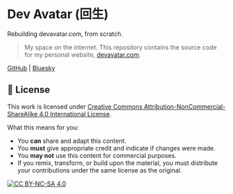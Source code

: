 # Dev Avatar (回生)

Rebuilding devavatar.com, from scratch.

> My space on the internet. This repository contains the source code for my personal website, [devavatar.com](https://devavatar.com).

[GitHub](https://github.com/r0hitm) | [Bluesky](https://bsky.app/profile/devavatar.com)

## 📜 License

This work is licensed under [Creative Commons Attribution-NonCommercial-ShareAlike 4.0 International License][cc-by-nc-sa].

What this means for you:

- You **can** share and adapt this content.
- You **must** give appropriate credit and indicate if changes were made.
- You **may not** use this content for commercial purposes.
- If you remix, transform, or build upon the material, you must distribute your contributions under the same license as the original.

[![CC BY-NC-SA 4.0][cc-by-nc-sa-image]][cc-by-nc-sa]

[cc-by-nc-sa]: http://creativecommons.org/licenses/by-nc-sa/4.0/
[cc-by-nc-sa-image]: https://licensebuttons.net/l/by-nc-sa/4.0/88x31.png
